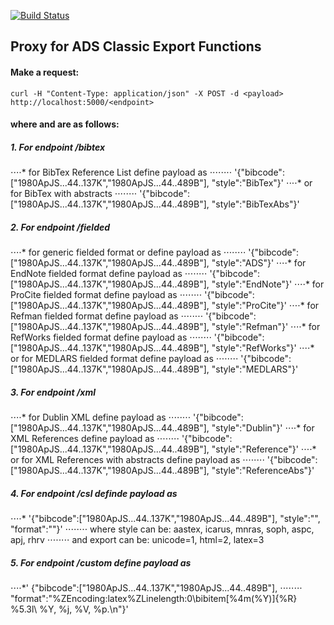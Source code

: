 [![Build Status](https://travis-ci.org/adsabs/export_service.svg?branch=master)](https://travis-ci.org/adsabs/export_service)

## Proxy for ADS Classic Export Functions


#### Make a request:

`curl -H "Content-Type: application/json" -X POST -d <payload> http://localhost:5000/<endpoint>`


#### where <payload> and <endpoint> are as follows:

##### 1. For endpoint /bibtex
⋅⋅⋅⋅* for BibTex Reference List define payload as
⋅⋅⋅⋅⋅⋅⋅⋅ '{"bibcode":["1980ApJS...44..137K","1980ApJS...44..489B"], "style":"BibTex"}'
⋅⋅⋅⋅* or for BibTex with abstracts
⋅⋅⋅⋅⋅⋅⋅⋅ '{"bibcode":["1980ApJS...44..137K","1980ApJS...44..489B"], "style":"BibTexAbs"}'

##### 2. For endpoint /fielded
⋅⋅⋅⋅* for generic fielded format or define payload as
⋅⋅⋅⋅⋅⋅⋅⋅ '{"bibcode":["1980ApJS...44..137K","1980ApJS...44..489B"], "style":"ADS"}'
⋅⋅⋅⋅* for EndNote fielded format define payload as
⋅⋅⋅⋅⋅⋅⋅⋅ '{"bibcode":["1980ApJS...44..137K","1980ApJS...44..489B"], "style":"EndNote"}'
⋅⋅⋅⋅* for ProCite fielded format define payload as
⋅⋅⋅⋅⋅⋅⋅⋅ '{"bibcode":["1980ApJS...44..137K","1980ApJS...44..489B"], "style":"ProCite"}'
⋅⋅⋅⋅* for Refman fielded format define payload as
⋅⋅⋅⋅⋅⋅⋅⋅ '{"bibcode":["1980ApJS...44..137K","1980ApJS...44..489B"], "style":"Refman"}'
⋅⋅⋅⋅* for RefWorks fielded format define payload as
⋅⋅⋅⋅⋅⋅⋅⋅ '{"bibcode":["1980ApJS...44..137K","1980ApJS...44..489B"], "style":"RefWorks"}'
⋅⋅⋅⋅* or for MEDLARS fielded format define payload as
⋅⋅⋅⋅⋅⋅⋅⋅ '{"bibcode":["1980ApJS...44..137K","1980ApJS...44..489B"], "style":"MEDLARS"}'

##### 3. For endpoint /xml
⋅⋅⋅⋅* for Dublin XML define payload as
⋅⋅⋅⋅⋅⋅⋅⋅ '{"bibcode":["1980ApJS...44..137K","1980ApJS...44..489B"], "style":"Dublin"}'
⋅⋅⋅⋅* for XML References define payload as
⋅⋅⋅⋅⋅⋅⋅⋅ '{"bibcode":["1980ApJS...44..137K","1980ApJS...44..489B"], "style":"Reference"}'
⋅⋅⋅⋅* or for XML References with abstracts define payload as
⋅⋅⋅⋅⋅⋅⋅⋅ '{"bibcode":["1980ApJS...44..137K","1980ApJS...44..489B"], "style":"ReferenceAbs"}'

##### 4. For endpoint /csl definde payload as
⋅⋅⋅⋅* '{"bibcode":["1980ApJS...44..137K","1980ApJS...44..489B"], "style":"", "format":""}'
⋅⋅⋅⋅⋅⋅⋅⋅ where style can be: aastex, icarus, mnras, soph, aspc, apj, rhrv
⋅⋅⋅⋅⋅⋅⋅⋅ and export can be: unicode=1, html=2, latex=3

##### 5. For endpoint /custom define payload as
⋅⋅⋅⋅*' {"bibcode":["1980ApJS...44..137K","1980ApJS...44..489B"],
⋅⋅⋅⋅⋅⋅⋅⋅ "format":"%ZEncoding:latex%ZLinelength:0\bibitem[%4m(%Y)]{%R} %5.3l\ %Y, %j, %V, %p.\n"}'
